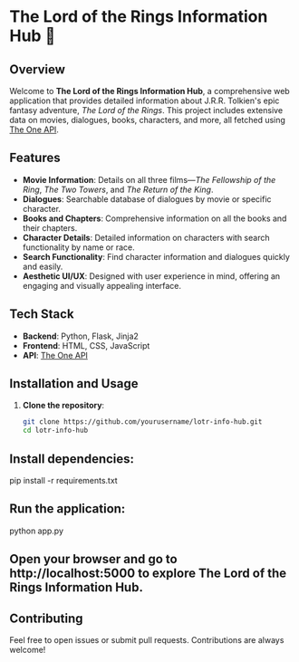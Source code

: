 # The Lord of the Rings Information Hub 🌟

## Overview
Welcome to **The Lord of the Rings Information Hub**, a comprehensive web application that provides detailed information about J.R.R. Tolkien's epic fantasy adventure, *The Lord of the Rings*. This project includes extensive data on movies, dialogues, books, characters, and more, all fetched using [The One API](https://the-one-api.dev/).

## Features
- **Movie Information**: Details on all three films—*The Fellowship of the Ring*, *The Two Towers*, and *The Return of the King*.
- **Dialogues**: Searchable database of dialogues by movie or specific character.
- **Books and Chapters**: Comprehensive information on all the books and their chapters.
- **Character Details**: Detailed information on characters with search functionality by name or race.
- **Search Functionality**: Find character information and dialogues quickly and easily.
- **Aesthetic UI/UX**: Designed with user experience in mind, offering an engaging and visually appealing interface.

## Tech Stack
- **Backend**: Python, Flask, Jinja2
- **Frontend**: HTML, CSS, JavaScript
- **API**: [The One API](https://the-one-api.dev/)

## Installation and Usage
1. **Clone the repository**:
   ```bash
   git clone https://github.com/yourusername/lotr-info-hub.git
   cd lotr-info-hub


## Install dependencies:

pip install -r requirements.txt


## Run the application:

python app.py


## Open your browser and go to http://localhost:5000 to explore The Lord of the Rings Information Hub.


## Contributing
Feel free to open issues or submit pull requests. Contributions are always welcome!
